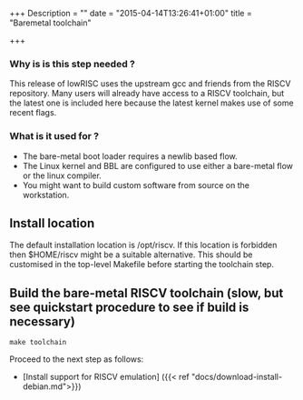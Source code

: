 +++
Description = ""
date = "2015-04-14T13:26:41+01:00"
title = "Baremetal toolchain"

+++

### Why is is this step needed ?

This release of lowRISC uses the upstream gcc and friends from the RISCV repository.
Many users will already have access to a RISCV toolchain, but the latest one is included
here because the latest kernel makes use of some recent flags.

### What is it used for ?

* The bare-metal boot loader requires a newlib based flow.
* The Linux kernel and BBL are configured to use either a bare-metal flow or the linux compiler.
* You might want to build custom software from source on the workstation.

## Install location

The default installation location is /opt/riscv. If this location is forbidden then $HOME/riscv might
be a suitable alternative. This should be customised in the top-level Makefile before starting the toolchain step.

## Build the bare-metal RISCV toolchain (slow, but see quickstart procedure to see if build is necessary)

    make toolchain

Proceed to the next step as follows:

* [Install support for RISCV emulation] ({{< ref "docs/download-install-debian.md">}})
